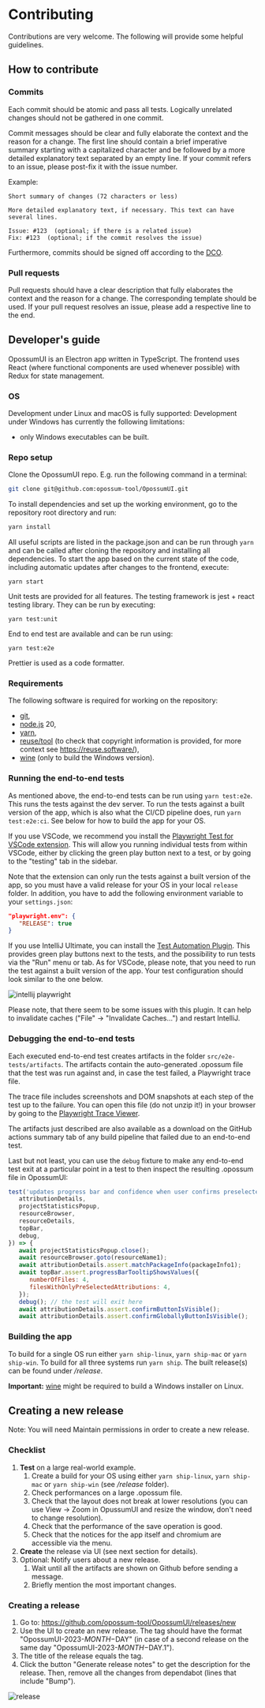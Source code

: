 <!--
SPDX-FileCopyrightText: Meta Platforms, Inc. and its affiliates
SPDX-FileCopyrightText: TNG Technology Consulting GmbH <https://www.tngtech.com>

SPDX-License-Identifier: CC0-1.0
-->

# Contributing

Contributions are very welcome. The following will provide some helpful guidelines.

## How to contribute

### Commits

Each commit should be atomic and pass all tests. Logically unrelated changes should not be gathered in one commit.

Commit messages should be clear and fully elaborate the context and the reason for a change. The first line should
contain a brief imperative summary starting with a capitalized character and be followed by a more detailed
explanatory text separated by an empty line. If your commit refers to an issue, please post-fix it with the
issue number.

Example:

```
Short summary of changes (72 characters or less)

More detailed explanatory text, if necessary. This text can have
several lines.

Issue: #123  (optional; if there is a related issue)
Fix: #123  (optional; if the commit resolves the issue)
```

Furthermore, commits should be signed off according to the [DCO](DCO.md).

### Pull requests

Pull requests should have a clear description that fully elaborates the context and the reason for a change.
The corresponding template should be used. If your pull request resolves an issue, please add a respective
line to the end.

## Developer's guide

OpossumUI is an Electron app written in TypeScript. The frontend uses React (where functional components are used
whenever possible) with Redux for state management.

### OS

Development under Linux and macOS is fully supported: Development under Windows has currently the following limitations:

- only Windows executables can be built.

### Repo setup

Clone the OpossumUI repo. E.g. run the following command in a terminal:

```bash
git clone git@github.com:opossum-tool/OpossumUI.git
```

To install dependencies and set up the working environment, go to the repository root directory and run:

```bash
yarn install
```

All useful scripts are listed in the package.json and can be run through `yarn` and can be called after cloning the
repository and installing all dependencies. To start the app based on the current state of the code, including automatic
updates after changes to the frontend, execute:

```
yarn start
```

Unit tests are provided for all features. The testing framework is jest + react testing library. They can be run by executing:

```
yarn test:unit
```

End to end test are available and can be run using:

```
yarn test:e2e
```

Prettier is used as a code formatter.

### Requirements

The following software is required for working on the repository:

- [git](https://git-scm.com/),
- [node.js](https://nodejs.org/) 20,
- [yarn](https://yarnpkg.com/en/),
- [reuse/tool](https://git.fsfe.org/reuse/tool#install) (to check that copyright information is provided, for more context see https://reuse.software/),
- [wine](https://www.winehq.org/) (only to build the Windows version).

### Running the end-to-end tests

As mentioned above, the end-to-end tests can be run using `yarn test:e2e`. This runs the tests against the dev server. To run the tests against a built version of the app, which is also what the CI/CD pipeline does, run `yarn test:e2e:ci`. See below for how to build the app for your OS.

If you use VSCode, we recommend you install the [Playwright Test for VSCode extension](https://marketplace.visualstudio.com/items?itemName=ms-playwright.playwright). This will allow you running individual tests from within VSCode, either by clicking the green play button next to a test, or by going to the "testing" tab in the sidebar.

Note that the extension can only run the tests against a built version of the app, so you must have a valid release for your OS in your local `release` folder. In addition, you have to add the following environment variable to your `settings.json`:

```json
"playwright.env": {
   "RELEASE": true
}
```

If you use IntelliJ Ultimate, you can install the [Test Automation Plugin](https://plugins.jetbrains.com/plugin/20175-test-automation). This provides green play buttons next to the tests, and the possibility to run tests via the "Run" menu or tab. As for VSCode, please note, that you need to run the test against a built version of the app. Your test configuration should look similar to the one below.

![intellij playwright](./docs/intellij_playwright_plugin_test_config.png)

Please note, that there seem to be some issues with this plugin. It can help to invalidate caches ("File" -> "Invalidate Caches...") and restart IntelliJ.

### Debugging the end-to-end tests

Each executed end-to-end test creates artifacts in the folder `src/e2e-tests/artifacts`. The artifacts contain the auto-generated .opossum file that the test was run against and, in case the test failed, a Playwright trace file.

The trace file includes screenshots and DOM snapshots at each step of the test up to the failure. You can open this file (do not unzip it!) in your browser by going to the [Playwright Trace Viewer](https://trace.playwright.dev/).

The artifacts just described are also available as a download on the GitHub actions summary tab of any build pipeline that failed due to an end-to-end test.

Last but not least, you can use the `debug` fixture to make any end-to-end test exit at a particular point in a test to then inspect the resulting .opossum file in OpossumUI:

```javascript
test('updates progress bar and confidence when user confirms preselected attributions in audit view', async ({
   attributionDetails,
   projectStatisticsPopup,
   resourceBrowser,
   resourceDetails,
   topBar,
   debug,
}) => {
   await projectStatisticsPopup.close();
   await resourceBrowser.goto(resourceName1);
   await attributionDetails.assert.matchPackageInfo(packageInfo1);
   await topBar.assert.progressBarTooltipShowsValues({
      numberOfFiles: 4,
      filesWithOnlyPreSelectedAttributions: 4,
   });
   debug(); // the test will exit here
   await attributionDetails.assert.confirmButtonIsVisible();
   await attributionDetails.assert.confirmGloballyButtonIsVisible();
```

### Building the app

To build for a single OS run either `yarn ship-linux`, `yarn ship-mac` or `yarn ship-win`. To build for all three
systems run `yarn ship`. The built release(s) can be found under _/release_.

**Important:** [wine](https://www.winehq.org/) might be required to build a Windows installer on Linux.

## Creating a new release

Note: You will need Maintain permissions in order to create a new release.

### Checklist

1. **Test** on a large real-world example.
   1. Create a build for your OS using either `yarn ship-linux`, `yarn ship-mac` or `yarn ship-win` (see _/release_ folder).
   1. Check performances on a large .opossum file.
   1. Check that the layout does not break at lower resolutions (you can use View → Zoom in OpussumUI and resize the window, don't need to change resolution).
   1. Check that the performance of the save operation is good.
   1. Check that the notices for the app itself and chromium are accessible via the menu.
1. **Create** the release via UI (see next section for details).
1. Optional: Notify users about a new release.
   1. Wait until all the artifacts are shown on Github before sending a message.
   1. Briefly mention the most important changes.

### Creating a release

1. Go to: https://github.com/opossum-tool/OpossumUI/releases/new
1. Use the UI to create an new release. The tag should have the format "OpossumUI-2023-$MONTH-$DAY" (in case of a second release on the same day "OpossumUI-2023-$MONTH-$DAY.1").
1. The title of the release equals the tag.
1. Click the button "Generate release notes" to get the description for the release. Then, remove all the changes from dependabot (lines that include "Bump").

![release](./docs/release_guide.png)
